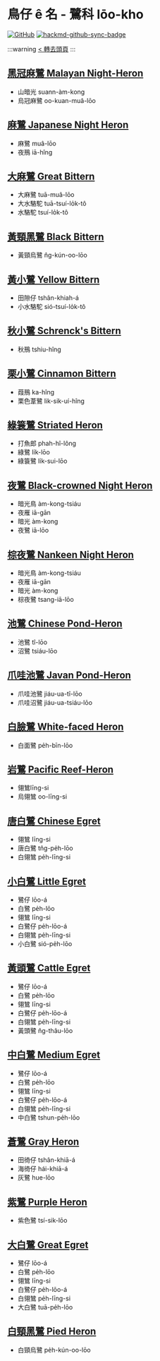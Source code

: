 # 鳥仔 ê 名 - 鷺科 lōo-kho

[![GitHub](https://img.shields.io/badge/GitHub-black?logo=github)](https://github.com/siansiansu/tsiau-a-e-mia)
[![hackmd-github-sync-badge](https://hackmd.io/RBhnfYLcQGulgH5HziK6Cg/badge)](https://hackmd.io/RBhnfYLcQGulgH5HziK6Cg)

:::warning
[< 轉去頭頁](https://hackmd.io/@siansiansu/Hy4VzNvha)
:::

## [黑冠麻鷺 Malayan Night-Heron](https://ebird.org/species/manher1)

- 山暗光 suann-àm-kong
- 烏冠麻鷺 oo-kuan-muâ-lōo

## [麻鷺 Japanese Night Heron](https://ebird.org/species/janher1)

- 麻鷺 muâ-lōo
- 夜鳽 iā-hîng

## [大麻鷺 Great Bittern](https://ebird.org/species/grebit1)

- 大麻鷺 tuā-muâ-lōo
- 大水駱駝 tuā-tsuí-lo̍k-tô
- 水駱駝 tsuí-lo̍k-tô

## [黃頸黑鷺 Black Bittern](https://ebird.org/species/blabit1)

- 黃頸烏鷺 n̂g-kún-oo-lōo

## [黃小鷺 Yellow Bittern](https://ebird.org/species/yelbit)

- 田隙仔 tshân-khiah-á
- 小水駱駝 sió-tsuí-lo̍k-tô

## [秋小鷺 Schrenck's Bittern](https://ebird.org/species/schbit1)

- 秋鳽 tshiu-hîng

## [栗小鷺 Cinnamon Bittern](https://ebird.org/species/cinbit1)

- 葭鳽 ka-hîng
- 栗色葦鷺 lik-sik-uí-hîng

## [綠簑鷺 Striated Heron](https://ebird.org/species/strher)

- 打魚郎 phah-hî-lông
- 綠鷺 li̍k-lōo
- 綠簑鷺 li̍k-sui-lōo

## [夜鷺 Black-crowned Night Heron](https://ebird.org/species/bcnher)

- 暗光鳥 àm-kong-tsiáu
- 夜雁 iā-gān
- 暗光 àm-kong
- 夜鷺 iā-lōo

## [棕夜鷺 Nankeen Night Heron](https://ebird.org/species/runher1)

- 暗光鳥 àm-kong-tsiáu
- 夜雁 iā-gān
- 暗光 àm-kong
- 棕夜鷺 tsang-iā-lōo

## [池鷺 Chinese Pond-Heron](https://ebird.org/species/chpher1)

- 池鷺 tî-lōo
- 沼鷺 tsiáu-lōo

## [爪哇池鷺 Javan Pond-Heron](https://ebird.org/species/japher1)

- 爪哇池鷺 jiáu-ua-tî-lōo
- 爪哇沼鷺 jiáu-ua-tsiáu-lōo

## [白臉鷺 White-faced Heron](https://ebird.org/species/whfher1)

- 白面鷺 pe̍h-bīn-lōo

## [岩鷺 Pacific Reef-Heron](https://www.instagram.com/p/CixgFgCPrgi/)

- 翎鷥līng-si
- 烏翎鷥 oo-līng-si

## [唐白鷺 Chinese Egret](https://ebird.org/species/chiegr)

- 翎鷥 līng-si
- 唐白鷺 tn̂g-pe̍h-lōo
- 白翎鷥 pe̍h-līng-si

## [小白鷺 Little Egret](https://ebird.org/species/litegr)

- 鷺仔 lōo-á
- 白鷺 pe̍h-lōo
- 翎鷥 līng-si
- 白鷺仔 pe̍h-lōo-á
- 白翎鷥 pe̍h-līng-si
- 小白鷺 sió-pe̍h-lōo

## [黃頭鷺 Cattle Egret](https://ebird.org/species/categr2)

- 鷺仔 lōo-á
- 白鷺 pe̍h-lōo
- 翎鷥 līng-si
- 白鷺仔 pe̍h-lōo-á
- 白翎鷥 pe̍h-līng-si
- 黃頭鷺 n̂g-thâu-lōo

## [中白鷺 Medium Egret](https://ebird.org/species/integr1)

- 鷺仔 lōo-á
- 白鷺 pe̍h-lōo
- 翎鷥 līng-si
- 白鷺仔 pe̍h-lōo-á
- 白翎鷥 pe̍h-līng-si
- 中白鷺 tshun-pe̍h-lōo

## [蒼鷺 Gray Heron](https://ebird.org/species/graher1)

- 田徛仔 tshân-khiā-á
- 海徛仔 hái-khiā-á
- 灰鷺 hue-lōo

## [紫鷺 Purple Heron](https://ebird.org/species/purher1)

- 紫色鷺 tsí-sik-lōo

## [大白鷺 Great Egret](https://ebird.org/species/greegr)

- 鷺仔 lōo-á
- 白鷺 pe̍h-lōo
- 翎鷥 līng-si
- 白鷺仔 pe̍h-lōo-á
- 白翎鷥 pe̍h-līng-si
- 大白鷺 tuā-pe̍h-lōo

## [白頸黑鷺 Pied Heron](https://ebird.org/species/pieher2)

- 白頸烏鷺 pe̍h-kún-oo-lōo
